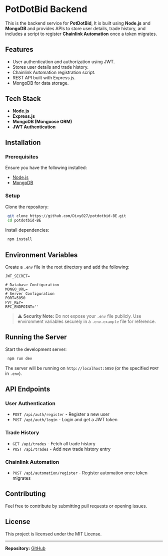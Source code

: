 # PotDotBid Backend

This is the backend service for **PotDotBid**, It is built using **Node.js** and **MongoDB** and provides APIs to store user details, trade history, and includes a script to register **Chainlink Automation** once a token migrates.

## Features
- User authentication and authorization using JWT.
- Stores user details and trade history.
- Chainlink Automation registration script.
- REST API built with Express.js.
- MongoDB for data storage.

## Tech Stack
- **Node.js**
- **Express.js**
- **MongoDB (Mongoose ORM)**
- **JWT Authentication**

## Installation

### Prerequisites
Ensure you have the following installed:
- [Node.js](https://nodejs.org/)
- [MongoDB](https://www.mongodb.com/)

### Setup
Clone the repository:
```sh
 git clone https://github.com/Divy027/potdotbid-BE.git
 cd potdotbid-BE
```

Install dependencies:
```sh
 npm install
```

## Environment Variables
Create a `.env` file in the root directory and add the following:

```env
JWT_SECRET=

# Database Configuration
MONGO_URL=
# Server Configuration
PORT=5050
PVT_KEY=
RPC_ENDPOINT=''
```

> ⚠️ **Security Note:** Do not expose your `.env` file publicly. Use environment variables securely in a `.env.example` file for reference.

## Running the Server
Start the development server:
```sh
 npm run dev
```

The server will be running on `http://localhost:5050` (or the specified `PORT` in `.env`).

## API Endpoints

### User Authentication
- `POST /api/auth/register` - Register a new user
- `POST /api/auth/login` - Login and get a JWT token

### Trade History
- `GET /api/trades` - Fetch all trade history
- `POST /api/trades` - Add new trade history entry

### Chainlink Automation
- `POST /api/automation/register` - Register automation once token migrates

## Contributing
Feel free to contribute by submitting pull requests or opening issues.

## License
This project is licensed under the MIT License.

---
**Repository:** [GitHub](https://github.com/Divy027/potdotbid-BE)

